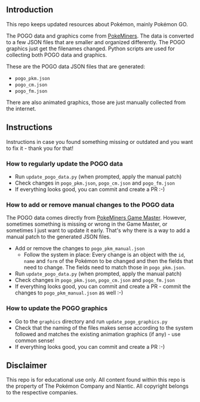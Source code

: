 ## Introduction

This repo keeps updated resources about Pokémon, mainly Pokémon GO.

The POGO data and graphics come from [PokeMiners](https://github.com/PokeMiners). The data is converted to a few JSON files that are smaller and organized differently. The POGO graphics just get the filenames changed. Python scripts are used for collecting both POGO data and graphics.

These are the POGO data JSON files that are generated:
- `pogo_pkm.json`
- `pogo_cm.json`
- `pogo_fm.json`

There are also animated graphics, those are just manually collected from the internet.

## Instructions
Instructions in case you found something missing or outdated and you want to fix it - thank you for that!
### How to regularly update the POGO data
- Run `update_pogo_data.py` (when prompted, apply the manual patch)
- Check changes in `pogo_pkm.json`, `pogo_cm.json` and `pogo_fm.json`
- If everything looks good, you can commit and create a PR :-)
### How to add or remove manual changes to the POGO data
The POGO data comes directly from [PokeMiners Game Master](https://github.com/PokeMiners/game_masters). However, sometimes something is missing or wrong in the Game Master, or sometimes I just want to update it early. That's why there is a way to add a manual patch to the generated JSON files.
- Add or remove the changes to `pogo_pkm_manual.json`
  - Follow the system in place: Every change is an object with the `id`, `name` and `form` of the Pokémon to be changed and then the fields that need to change. The fields need to match those in `pogo_pkm.json`.
- Run `update_pogo_data.py` (when prompted, apply the manual patch)
- Check changes in `pogo_pkm.json`, `pogo_cm.json` and `pogo_fm.json`
- If everything looks good, you can commit and create a PR - commit the changes to `pogo_pkm_manual.json` as well :-)
### How to update the POGO graphics
- Go to the `graphics` directory and run `update_pogo_graphics.py`
- Check that the naming of the files makes sense according to the system followed and matches the existing animation graphics (if any) - use common sense!
- If everything looks good, you can commit and create a PR :-)

## Disclaimer
This repo is for educational use only. All content found within this repo is the property of The Pokémon Company and Niantic. All copyright belongs to the respective companies.
